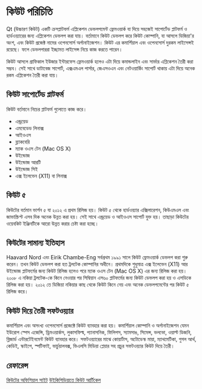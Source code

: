 # কিউট পরিচিতি

Qt (উচ্চারণ কিউট) একটি ক্রসপ্লাটফর্ম এপ্লিকেশন ডেভলপমেন্ট ফ্রেমওয়ার্ক যা দিয়ে সহজেই সাপোর্টেড প্লাটফর্ম ও হার্ডওয়্যারের জন্য এপ্লিকেশন ডেভলপ করা যায়। বর্তামানে কিউট ডেভলপ করে কিউট কোম্পানি, যা আসলে ডিজিয়া'র অংশ, এবং কিউট প্রজেক্ট নামের ওপেনসোর্স অর্গানাইজেশন। কিউট এর কমার্শিয়াল এবং ওপেনসোর্স দুরকম লাইসেন্সই রয়েছে। ফলে ডেভলপাররা ইচ্ছামত লাইসেন্স নিয়ে কাজ করতে পারেন।

কিউট আসলে গ্রাফিকাল ইউজার ইন্টারফেস ফ্রেমওয়ার্ক হলেও এটা দিয়ে কমান্ডলাইন এবং সার্ভার এপ্লিকেশন তৈরী করা সম্ভব। সেই সাথে ডাটাবেজ সাপোর্ট, এক্সএমএল পার্সার, জেএসওএন এবং নেটওয়ার্কিং সাপোর্ট থাকায় এটা দিয়ে অনেক রকম এপ্লিকেশন তৈরী করা যায়।

## কিউট সাপোর্টেড প্লাটফর্ম

কিউট বর্তমানে নিচের প্লাটফর্ম গুলোতে কাজ করে।
* এন্ড্রয়েড
* এমবেডেড লিনাক্স
* আইওএস
* ব্ল্যাকবেরি
* ম্যাক ওএস টেন (Mac OS X)
* উইন্ডোজ
* উইন্ডোজ আরটি
* উইন্ডোজ সিই
* এক্স ইলেভেন (X11) বা লিনাক্স

## কিউট ৫

কিউটের বর্তমান ভার্শন ৫ যা ২০১২ এ প্রথম রিলিজ হয়। কিউট ৫ থেকে হার্ডওয়্যার এক্সিলারেশন, কিউএমএল এবং জাভাস্ক্রিপ্ট এসব দিক অনেক উন্নত করা হয়। সেই সাথে এন্ড্রয়েড ও আইওএস সাপোর্ট যুক্ত হয়। তাছাড়া কিউটের ওয়েবকিট ইঞ্জিনটিকে আরো উন্নত করার চেষ্টা করা হচ্ছে।

## কিউটের সামান্য ইতিহাস

Haavard Nord এবং Eirik Chambe-Eng সর্বপ্রথম ১৯৯১ সালে কিউট ফ্রেমওয়ার্ক ডেভলপ করা শুরু করেন। তখন কিউট ডেভলপ করা হত ট্রলটেক কোম্পানির অধীনে। প্রথমদিকে শুধুমাত্র এক্স ইলেভেন (X11) আর উইন্ডোজ প্লাটফর্মের জন্য কিউট রিলিজ হলেও পরে ম্যাক ওএস টেন (Mac OS X) এর জন্য রিলিজ করা হয়। ২০০৮ এ নকিয়া ট্রলটেক-কে কিনে নেওয়ার পর সিম্বিয়ান এস৬০ প্লাটফর্মের জন্য কিউট ডেভলপ করা হয় ও এসডিকে রিলিজ করা হয়। ২০১২ তে ডিজিয়া নকিয়ার কাছ থেকে কিউট কিনে নেয় এবং অনেক ডেভলপমেন্টের পর কিউট ৫ রিলিজ করে।

## কিউট দিয়ে তৈরী সফটওয়্যার

কমার্শিয়াল এবং অসংখ্য ওপেনসোর্স প্রজেক্টে কিউট ব্যাবহার করা হয়। কমার্শিয়াল কোম্পানি ও অর্গানাইজেশন যেমন ইউরোপ স্পেস এজেন্সি, ড্রিমওয়ার্কস, লুকাসফিল্ম, প্যানাসনিক, ফিলিপস, স্যামসাঙ, সিমেন্স, ভলভো, ওয়াল্ট ডিজনি, ব্লিজার্ড এন্টারটেইনমেন্ট কিউট ব্যাবহার করে। সফটওয়্যারের মাঝে কোয়ার্টাস, অটোডেস্ক মায়া, ম্যাথমেটিকা, গুগল আর্থ, কেডিই, স্কাইপে, স্পটিফাই, ভার্চুয়ালবক্স, ভিএলসি মিডিয়া প্লেয়ার সহ প্রচুর সফটওয়্যার কিউট দিয়ে তৈরী।

## রেফারেন্স
[কিউটের অফিশিয়াল সাইট](http://doc.qt.io)
[উইকিপিডিয়াতে কিউট আর্টিকেল](http://en.wikipedia.org/wiki/Qt_(software))
